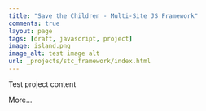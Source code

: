```yaml
---
title: "Save the Children - Multi-Site JS Framework"
comments: true
layout: page
tags: [draft, javascript, project]
image: island.png
image_alt: test image alt
url: _projects/stc_framework/index.html
---
```


Test project content

More...
